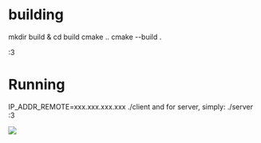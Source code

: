 # building
mkdir build & cd build
cmake ..
cmake --build .

:3
# Running
IP_ADDR_REMOTE=xxx.xxx.xxx.xxx ./client
and for server, simply: ./server
:3

<img src="./gifs/miauw.gif"/>

